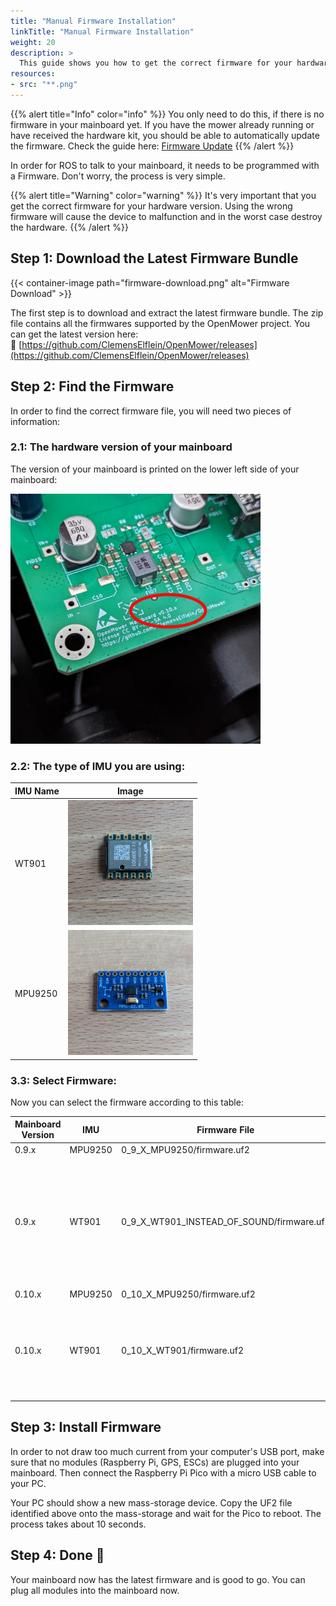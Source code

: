 ```yaml
---
title: "Manual Firmware Installation"
linkTitle: "Manual Firmware Installation"
weight: 20
description: >
  This guide shows you how to get the correct firmware for your hardware version and install it on your mainboard manually.
resources:
- src: "**.png"
---
```


{{% alert title="Info" color="info" %}}
You only need to do this, if there is no firmware in your mainboard yet. If you have the mower already running or have received the hardware kit, you should be able to automatically update the firmware. Check the guide here: [Firmware Update](/docs/knowledge-base/firmware-update)
{{% /alert %}}


In order for ROS to talk to your mainboard, it needs to be programmed with a Firmware. Don't worry, the process is very simple.

{{% alert title="Warning" color="warning" %}}
It's very important that you get the correct firmware for your hardware version. Using the wrong firmware will cause the device to malfunction and in the worst case destroy the hardware.
{{% /alert %}}

## Step 1: Download the Latest Firmware Bundle

{{< container-image path="firmware-download.png" alt="Firmware Download" >}}

The first step is to download and extract the latest firmware bundle. The zip file contains all the firmwares supported by the OpenMower project.
You can get the latest version here: :link:&nbsp;[https://github.com/ClemensElflein/OpenMower/releases](https://github.com/ClemensElflein/OpenMower/releases)

## Step 2: Find the Firmware

In order to find the correct firmware file, you will need two pieces of information:
### 2.1: The hardware version of your mainboard
The version of your mainboard is printed on the lower left side of your mainboard:
<div><img src='mainboard-version.jpg' width=400 /></div>

### 2.2: The type of IMU you are using:

| IMU Name | Image                                |
|----------|--------------------------------------|
| WT901    | <img src='wt-901.jpg' width=200 />   |
| MPU9250  | <img src='mpu-9250.jpg' width=200 /> |

### 3.3: Select Firmware:

Now you can select the firmware according to this table:

| Mainboard Version | IMU     | Firmware File                             | Notes                                                                                              |
|-------------------|---------|-------------------------------------------|----------------------------------------------------------------------------------------------------|
| 0.9.x             | MPU9250 | 0_9_X_MPU9250/firmware.uf2                |                                                                                                    |
| 0.9.x             | WT901   | 0_9_X_WT901_INSTEAD_OF_SOUND/firmware.uf2 | WT901 gets soldered instead of the sound module, since this mainboard does not have a WT901 header |
| 0.10.x            | MPU9250 | 0_10_X_MPU9250/firmware.uf2               |                                                                                                    |
| 0.10.x            | WT901   | 0_10_X_WT901/firmware.uf2                 | If you have bought the 0.10.x kit in Vermut's shop, this is your version.                          |



## Step 3: Install Firmware
In order to not draw too much current from your computer's USB port, make sure that no modules (Raspberry Pi, GPS, ESCs) are plugged into your mainboard. Then connect the Raspberry Pi Pico with a micro USB cable to your PC.

Your PC should show a new mass-storage device. Copy the UF2 file identified above onto the mass-storage and wait for the Pico to reboot. The process takes about 10 seconds.

## Step 4: Done :tada:
Your mainboard now has the latest firmware and is good to go. You can plug all modules into the mainboard now.